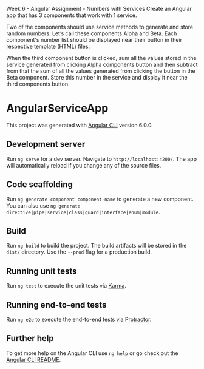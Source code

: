 Week 6 - Angular
Assignment - Numbers with Services
Create an Angular app that has 3 components that work with 1 service.

Two of the components should use service methods to generate and store random numbers. Let’s call these components Alpha and Beta. Each component's number list should be displayed near their button in their respective template (HTML) files.

When the third component button is clicked, sum all the values stored in the service generated from clicking Alpha components button and then subtract from that the sum of all the values generated from clicking the button in the Beta component. Store this number in the service and display it near the third components button.

# AngularServiceApp

This project was generated with [Angular CLI](https://github.com/angular/angular-cli) version 6.0.0.

## Development server

Run `ng serve` for a dev server. Navigate to `http://localhost:4200/`. The app will automatically reload if you change any of the source files.

## Code scaffolding

Run `ng generate component component-name` to generate a new component. You can also use `ng generate directive|pipe|service|class|guard|interface|enum|module`.

## Build

Run `ng build` to build the project. The build artifacts will be stored in the `dist/` directory. Use the `--prod` flag for a production build.

## Running unit tests

Run `ng test` to execute the unit tests via [Karma](https://karma-runner.github.io).

## Running end-to-end tests

Run `ng e2e` to execute the end-to-end tests via [Protractor](http://www.protractortest.org/).

## Further help

To get more help on the Angular CLI use `ng help` or go check out the [Angular CLI README](https://github.com/angular/angular-cli/blob/master/README.md).

